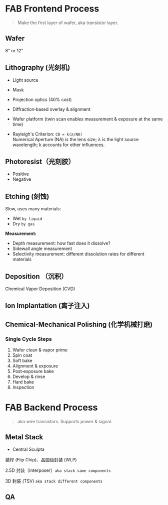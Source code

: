 # FAB Frontend Process
> Make the first layer of wafer, aka transistor layer.

## Wafer
8" or 12"

## Lithography (光刻机)
- Light source  
- Mask  
- Projection optics (40% cost)  
- Diffraction‑based overlay & alignment  
- Wafer platform (twin scan enables measurement & exposure at the same time)

- Rayleigh's Criterion: `CD = k(λ/NA)`  
  Numerical Aperture (NA) is the lens size; λ is the light source wavelength; k accounts for other influences.

## Photoresist（光刻胶）
- Positive  
- Negative  

## Etching (刻蚀)
Slow, uses many materials:
- Wet `by liquid`  
- Dry `by gas`

**Measurement:**
  - Depth measurement: how fast does it dissolve?  
  - Sidewall angle measurement  
  - Selectivity measurement: different dissolution rates for different materials

## Deposition （沉积）
Chemical Vapor Deposition (CVD)

## Ion Implantation (离子注入)

## Chemical‑Mechanical Polishing (化学机械打磨)

### Single Cycle Steps
1. Wafer clean & vapor prime  
2. Spin coat  
3. Soft bake  
4. Alignment & exposure  
5. Post‑exposure bake  
6. Develop & rinse  
7. Hard bake  
8. Inspection  

# FAB Backend Process
> aka wire transistors. Supports power & signal.

## Metal Stack

- Central Sculpta  

装焊 (Flip Chip)、晶圆级封装 (WLP)

2.5D 封装（Interposer）`aka stack same components`

3D 封装 (TSV) `aka stack different components`

## QA
